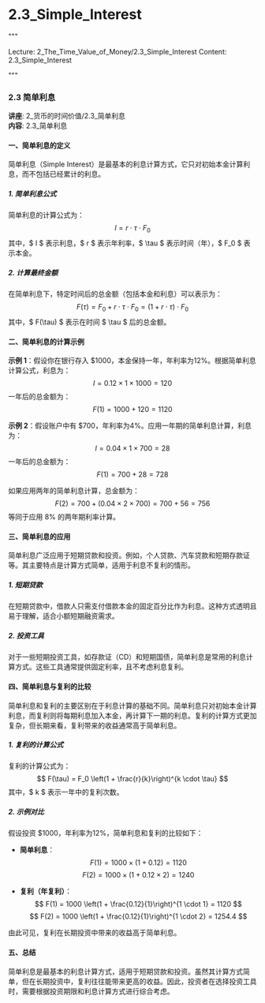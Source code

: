 # 2.3_Simple_Interest

"""

Lecture: 2_The_Time_Value_of_Money/2.3_Simple_Interest
Content: 2.3_Simple_Interest

"""

### 2.3 简单利息

**讲座**: 2_货币的时间价值/2.3_简单利息  
**内容**: 2.3_简单利息  

#### 一、简单利息的定义

简单利息（Simple Interest）是最基本的利息计算方式，它只对初始本金计算利息，而不包括已经累计的利息。

##### 1. 简单利息公式

简单利息的计算公式为：
$$ I = r \cdot \tau \cdot F_0 $$
其中，$ I $ 表示利息，$ r $ 表示年利率，$ \tau $ 表示时间（年），$ F_0 $ 表示本金。

##### 2. 计算最终金额

在简单利息下，特定时间后的总金额（包括本金和利息）可以表示为：
$$ F(\tau) = F_0 + r \cdot \tau \cdot F_0 = (1 + r \cdot \tau) \cdot F_0 $$
其中，$ F(\tau) $ 表示在时间 $ \tau $ 后的总金额。

#### 二、简单利息的计算示例

**示例 1**：假设你在银行存入 $1000，本金保持一年，年利率为12%。根据简单利息计算公式，利息为：
$$ I = 0.12 \times 1 \times 1000 = 120 $$
一年后的总金额为：
$$ F(1) = 1000 + 120 = 1120 $$

**示例 2**：假设账户中有 $700，年利率为4%。应用一年期的简单利息计算，利息为：
$$ I = 0.04 \times 1 \times 700 = 28 $$
一年后的总金额为：
$$ F(1) = 700 + 28 = 728 $$

如果应用两年的简单利息计算，总金额为：
$$ F(2) = 700 + (0.04 \times 2 \times 700) = 700 + 56 = 756 $$
等同于应用 8% 的两年期利率计算。

#### 三、简单利息的应用

简单利息广泛应用于短期贷款和投资。例如，个人贷款、汽车贷款和短期存款证等。其主要特点是计算方式简单，适用于利息不复利的情形。

##### 1. 短期贷款

在短期贷款中，借款人只需支付借款本金的固定百分比作为利息。这种方式透明且易于理解，适合小额短期融资需求。

##### 2. 投资工具

对于一些短期投资工具，如存款证（CD）和短期国债，简单利息是常用的利息计算方式。这些工具通常提供固定利率，且不考虑利息复利。

#### 四、简单利息与复利的比较

简单利息和复利的主要区别在于利息计算的基础不同。简单利息只对初始本金计算利息，而复利则将每期利息加入本金，再计算下一期的利息。复利的计算方式更加复杂，但长期来看，复利带来的收益通常高于简单利息。

##### 1. 复利的计算公式

复利的计算公式为：
$$ F(\tau) = F_0 \left(1 + \frac{r}{k}\right)^{k \cdot \tau} $$
其中，$ k $ 表示一年中的复利次数。

##### 2. 示例对比

假设投资 $1000，年利率为12%，简单利息和复利的比较如下：

- **简单利息**：
  $$ F(1) = 1000 \times (1 + 0.12) = 1120 $$
  $$ F(2) = 1000 \times (1 + 0.12 \times 2) = 1240 $$

- **复利（年复利）**：
  $$ F(1) = 1000 \left(1 + \frac{0.12}{1}\right)^{1 \cdot 1} = 1120 $$
  $$ F(2) = 1000 \left(1 + \frac{0.12}{1}\right)^{1 \cdot 2} = 1254.4 $$

由此可见，复利在长期投资中带来的收益高于简单利息。

#### 五、总结

简单利息是最基本的利息计算方式，适用于短期贷款和投资。虽然其计算方式简单，但在长期投资中，复利往往能带来更高的收益。因此，投资者在选择投资工具时，需要根据投资期限和利息计算方式进行综合考虑。